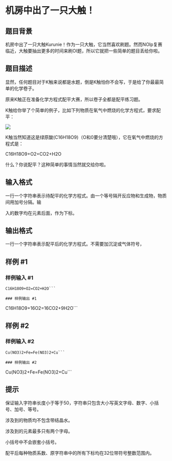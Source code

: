 # 机房中出了一只大触！

## 题目背景

机房中出了一只大触Kurunie！作为一只大触，它当然喜欢刷题。然而NOIp复赛临近，大触要抽出更多的时间来刷OI题，所以它就把一些简单的题目丢给你啦。


## 题目描述

显然，任何题目对于K触来说都是水题，倒是K触怕你不会写，于是给了你最最简单的化学卷子。

原来K触正在准备化学方程式配平大赛，所以卷子全都是配平练习题。

K触给你举了个简单的例子，比如下列物质在氧气中燃烧的化学方程式，要求配平：

 ![](https://cdn.luogu.com.cn/upload/pic/1755.png) 

K触当然知道这是绿原酸(C16H18O9)（O和0要分清楚哦），它在氧气中燃烧的方程式是：

C16H18O9+O2=CO2+H2O

什么？你说配平？这种简单的事情当然就交给你啦。


## 输入格式

一行一个字符串表示待配平的化学方程式。由一个等号隔开反应物和生成物，物质间用加号分隔。输


入的数字均在元素后面，作为下标。


## 输出格式

一行一个字符串表示配平后的化学方程式。不需要加沉淀或气体符号，


## 样例 #1

### 样例输入 #1
```
C16H18O9+O2=CO2+H2O```

### 样例输出 #1

```
C16H18O9+16O2=16CO2+9H2O```

## 样例 #2

### 样例输入 #2
```
Cu(NO3)2+Fe=Fe(NO3)2+Cu```

### 样例输出 #2

```
Cu(NO3)2+Fe=Fe(NO3)2+Cu```

## 提示

保证输入字符串长度小于等于50，字符串只包含大小写英文字母、数字、小括号、加号、等号。

涉及到的物质均不包含带结晶水。

涉及到的元素最多只有两个字母。

小括号中不会嵌套小括号。

配平后每种物质系数、原字符串中的所有下标均在32位带符号整数范围内。


